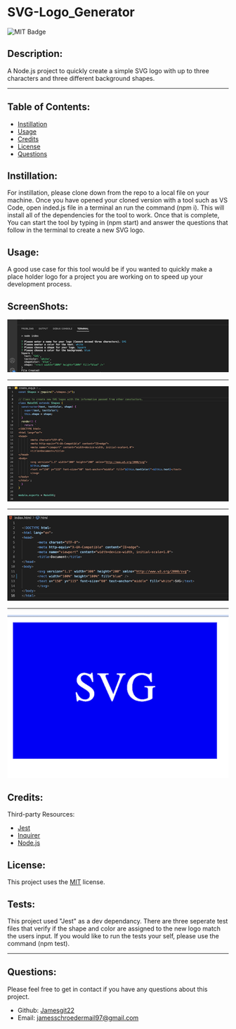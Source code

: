 # SVG-Logo_Generator

  ![MIT Badge](https://img.shields.io/badge/License-MIT-yellow.svg)

  ## Description:
        
  A Node.js project to quickly create a simple SVG logo with up to three characters and three different background shapes.
    
  ---
  
  ## Table of Contents:
    
  - [Instillation](#instillation)
  - [Usage](#usage)
  - [Credits](#credits)
  - [License](#license)
  - [Questions](#questions)
  
  ## Instillation:
  
  For instillation, please clone down from the repo to a local file on your machine. Once you have opened your cloned version with a tool such as VS Code, open inded.js file in a terminal an run the command (npm i). This will install all of the dependencies for the tool to work. Once that is complete, You can start the tool by typing in (npm start) and answer the questions that follow in the terminal to create a new SVG logo.
  
  ## Usage:
  
  A good use case for this tool would be if you wanted to quickly make a place holder logo for a project you are working on to speed up your development process.
  
  ## ScreenShots:
  ![Screenshot of CLI](assets/images/svg_gen_cli.png)

  ---

  ![Screenshot of code to make SVG](assets/images/svg_gen_makesvg.png)
  
  ---

  ![Screenshot of html with SVG tags](assets/images/svg_gen_html.png)
  
  ---

  ![Screenshot of created logo](assets/images/svg_gen_logo.png)
  
  ## Credits:
  
  Third-party Resources: 
  - [Jest](https://jestjs.io/)
  - [Inquirer](https://www.npmjs.com/package/inquirer)
  - [Node.js](https://nodejs.org/en)
  

  

  
  
  
  
  ## License:
  
  This project uses the [MIT](https://opensource.org/licenses/MIT) license.

  ## Tests:

  This project used "Jest" as a dev dependancy. There are three seperate test files that verify if the shape and color are assigned to the new logo match the users input. If you would like to run the tests your self, please use the command (npm test).

  ---
  
  ## Questions:

  Please feel free to get in contact if you have any questions about this project.

  - Github: [Jamesgit22](https://github.com/Jamesgit22)
  - Email: jamesschroedermail97@gmail.com